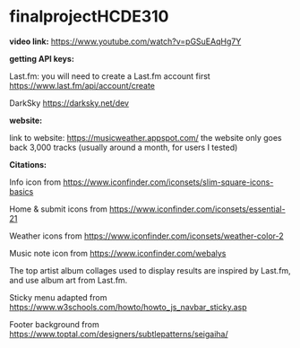 # finalprojectHCDE310

**video link:** 
https://www.youtube.com/watch?v=pGSuEAqHg7Y


**getting API keys:**

Last.fm: 
you will need to create a Last.fm account first
https://www.last.fm/api/account/create

DarkSky
https://darksky.net/dev

**website:**

link to website: https://musicweather.appspot.com/
the website only goes back 3,000 tracks (usually around a month, for users I tested)

**Citations:**

Info icon from https://www.iconfinder.com/iconsets/slim-square-icons-basics

Home & submit icons from https://www.iconfinder.com/iconsets/essential-21

Weather icons from https://www.iconfinder.com/iconsets/weather-color-2

Music note icon from https://www.iconfinder.com/webalys

The top artist album collages used to display results are inspired by Last.fm, and use album art from Last.fm.

Sticky menu adapted from https://www.w3schools.com/howto/howto_js_navbar_sticky.asp

Footer background from https://www.toptal.com/designers/subtlepatterns/seigaiha/
